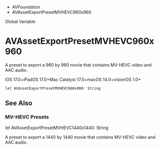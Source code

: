 

- AVFoundation
-  AVAssetExportPresetMVHEVC960x960 

Global Variable

# AVAssetExportPresetMVHEVC960x960

A preset to export a 960 by 960 movie that contains MV-HEVC video and AAC audio.

iOS 17.0+iPadOS 17.0+Mac Catalyst 17.0+macOS 14.0+visionOS 1.0+

``` source
let AVAssetExportPresetMVHEVC960x960: String
```

## See Also

### MV-HEVC Presets

let AVAssetExportPresetMVHEVC1440x1440: String

A preset to export a 1440 by 1440 movie that contains MV-HEVC video and AAC audio.

